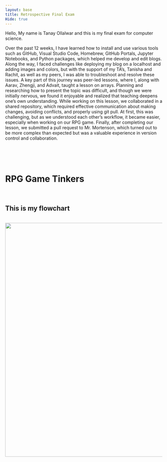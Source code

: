```yaml
---
layout: base
title: Retrospective Final Exam
Hide: true
---
```


Hello, My name is Tanay Ollalwar and this is my final exam for computer science.
<br>

Over the past 12 weeks, I have learned how to install and use various tools such as GitHub, Visual Studio Code, Homebrew, GitHub Portals, Jupyter Notebooks, and Python packages, which helped me develop and edit blogs. Along the way, I faced challenges like deploying my blog on a localhost and adding images and colors, but with the support of my TA’s, Tanisha and Rachit, as well as my peers, I was able to troubleshoot and resolve these issues. A key part of this journey was peer-led lessons, where I, along with Aarav, Zhengji, and Advait, taught a lesson on arrays. Planning and researching how to present the topic was difficult, and though we were initially nervous, we found it enjoyable and realized that teaching deepens one’s own understanding. While working on this lesson, we collaborated in a shared repository, which required effective communication about making changes, avoiding conflicts, and properly using git pull. At first, this was challenging, but as we understood each other’s workflow, it became easier, especially when working on our RPG game. Finally, after completing our lesson, we submitted a pull request to Mr. Mortenson, which turned out to be more complex than expected but was a valuable experience in version control and collaboration.

<br><br><br>
<h1>RPG Game Tinkers</h1>
<br>



<h2>This is my flowchart</h2>
<br>
<img src="https://github.com/user-attachments/assets/09674c9f-62f4-48d7-8a9c-61bd0e82c352" width="1000" height="750" >
